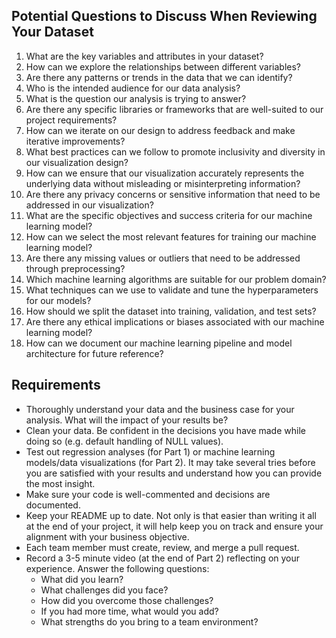 ## Potential Questions to Discuss When Reviewing Your Dataset
1. What are the key variables and attributes in your dataset?
2. How can we explore the relationships between different variables?
3. Are there any patterns or trends in the data that we can identify?
4. Who is the intended audience for our data analysis?
5. What is the question our analysis is trying to answer?
6. Are there any specific libraries or frameworks that are well-suited to our project requirements?
7. How can we iterate on our design to address feedback and make iterative improvements?
8. What best practices can we follow to promote inclusivity and diversity in our visualization design?
9. How can we ensure that our visualization accurately represents the underlying data without misleading or misinterpreting information?
10. Are there any privacy concerns or sensitive information that need to be addressed in our visualization?
11. What are the specific objectives and success criteria for our machine learning model?
12. How can we select the most relevant features for training our machine learning model?
13. Are there any missing values or outliers that need to be addressed through preprocessing?
14. Which machine learning algorithms are suitable for our problem domain?
15. What techniques can we use to validate and tune the hyperparameters for our models?
16. How should we split the dataset into training, validation, and test sets?
17. Are there any ethical implications or biases associated with our machine learning model?
18. How can we document our machine learning pipeline and model architecture for future reference?

## Requirements
- Thoroughly understand your data and the business case for your analysis. What will the impact of your results be?
- Clean your data. Be confident in the decisions you have made while doing so (e.g. default handling of NULL values).
- Test out regression analyses (for Part 1) or machine learning models/data visualizations (for Part 2). It may take several tries before you are satisfied with your results and understand how you can provide the most insight.
- Make sure your code is well-commented and decisions are documented.
- Keep your README up to date. Not only is that easier than writing it all at the end of your project, it will help keep you on track and ensure your alignment with your business objective.
- Each team member must create, review, and merge a pull request.
- Record a 3-5 minute video (at the end of Part 2) reflecting on your experience. Answer the following questions:
    - What did you learn?
    - What challenges did you face?
    - How did you overcome those challenges?
    - If you had more time, what would you add?
    - What strengths do you bring to a team environment?
